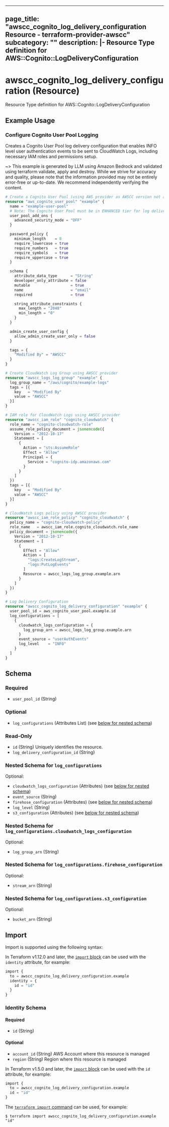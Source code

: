 
---
page_title: "awscc_cognito_log_delivery_configuration Resource - terraform-provider-awscc"
subcategory: ""
description: |-
  Resource Type definition for AWS::Cognito::LogDeliveryConfiguration
---

# awscc_cognito_log_delivery_configuration (Resource)

Resource Type definition for AWS::Cognito::LogDeliveryConfiguration

## Example Usage

### Configure Cognito User Pool Logging

Creates a Cognito User Pool log delivery configuration that enables INFO level user authentication events to be sent to CloudWatch Logs, including necessary IAM roles and permissions setup.

~> This example is generated by LLM using Amazon Bedrock and validated using terraform validate, apply and destroy. While we strive for accuracy and quality, please note that the information provided may not be entirely error-free or up-to-date. We recommend independently verifying the content.

```terraform
# Create a Cognito User Pool (using AWS provider as AWSCC version not available)
resource "aws_cognito_user_pool" "example" {
  name = "example-user-pool"
  # Note: The Cognito User Pool must be in ENHANCED tier for log delivery to work
  user_pool_add_ons {
    advanced_security_mode = "OFF"
  }

  password_policy {
    minimum_length    = 8
    require_lowercase = true
    require_numbers   = true
    require_symbols   = true
    require_uppercase = true
  }

  schema {
    attribute_data_type      = "String"
    developer_only_attribute = false
    mutable                  = true
    name                     = "email"
    required                 = true

    string_attribute_constraints {
      max_length = "2048"
      min_length = "0"
    }
  }

  admin_create_user_config {
    allow_admin_create_user_only = false
  }

  tags = {
    "Modified By" = "AWSCC"
  }
}

# Create CloudWatch Log Group using AWSCC provider
resource "awscc_logs_log_group" "example" {
  log_group_name = "/aws/cognito/example-logs"
  tags = [{
    key   = "Modified By"
    value = "AWSCC"
  }]
}

# IAM role for CloudWatch Logs using AWSCC provider
resource "awscc_iam_role" "cognito_cloudwatch" {
  role_name = "cognito-cloudwatch-role"
  assume_role_policy_document = jsonencode({
    Version = "2012-10-17"
    Statement = [
      {
        Action = "sts:AssumeRole"
        Effect = "Allow"
        Principal = {
          Service = "cognito-idp.amazonaws.com"
        }
      }
    ]
  })
  tags = [{
    key   = "Modified By"
    value = "AWSCC"
  }]
}

# CloudWatch Logs policy using AWSCC provider
resource "awscc_iam_role_policy" "cognito_cloudwatch" {
  policy_name = "cognito-cloudwatch-policy"
  role_name   = awscc_iam_role.cognito_cloudwatch.role_name
  policy_document = jsonencode({
    Version = "2012-10-17"
    Statement = [
      {
        Effect = "Allow"
        Action = [
          "logs:CreateLogStream",
          "logs:PutLogEvents"
        ]
        Resource = awscc_logs_log_group.example.arn
      }
    ]
  })
}

# Log Delivery Configuration
resource "awscc_cognito_log_delivery_configuration" "example" {
  user_pool_id = aws_cognito_user_pool.example.id
  log_configurations = [
    {
      cloudwatch_logs_configuration = {
        log_group_arn = awscc_logs_log_group.example.arn
      }
      event_source = "userAuthEvents"
      log_level    = "INFO"
    }
  ]
}
```

<!-- schema generated by tfplugindocs -->
## Schema

### Required

- `user_pool_id` (String)

### Optional

- `log_configurations` (Attributes List) (see [below for nested schema](#nestedatt--log_configurations))

### Read-Only

- `id` (String) Uniquely identifies the resource.
- `log_delivery_configuration_id` (String)

<a id="nestedatt--log_configurations"></a>
### Nested Schema for `log_configurations`

Optional:

- `cloudwatch_logs_configuration` (Attributes) (see [below for nested schema](#nestedatt--log_configurations--cloudwatch_logs_configuration))
- `event_source` (String)
- `firehose_configuration` (Attributes) (see [below for nested schema](#nestedatt--log_configurations--firehose_configuration))
- `log_level` (String)
- `s3_configuration` (Attributes) (see [below for nested schema](#nestedatt--log_configurations--s3_configuration))

<a id="nestedatt--log_configurations--cloudwatch_logs_configuration"></a>
### Nested Schema for `log_configurations.cloudwatch_logs_configuration`

Optional:

- `log_group_arn` (String)


<a id="nestedatt--log_configurations--firehose_configuration"></a>
### Nested Schema for `log_configurations.firehose_configuration`

Optional:

- `stream_arn` (String)


<a id="nestedatt--log_configurations--s3_configuration"></a>
### Nested Schema for `log_configurations.s3_configuration`

Optional:

- `bucket_arn` (String)

## Import

Import is supported using the following syntax:

In Terraform v1.12.0 and later, the [`import` block](https://developer.hashicorp.com/terraform/language/import) can be used with the `identity` attribute, for example:

```terraform
import {
  to = awscc_cognito_log_delivery_configuration.example
  identity = {
    id = "id"
  }
}
```

<!-- schema generated by tfplugindocs -->
### Identity Schema

#### Required

- `id` (String)

#### Optional

- `account_id` (String) AWS Account where this resource is managed
- `region` (String) Region where this resource is managed

In Terraform v1.5.0 and later, the [`import` block](https://developer.hashicorp.com/terraform/language/import) can be used with the `id` attribute, for example:

```terraform
import {
  to = awscc_cognito_log_delivery_configuration.example
  id = "id"
}
```

The [`terraform import` command](https://developer.hashicorp.com/terraform/cli/commands/import) can be used, for example:

```shell
$ terraform import awscc_cognito_log_delivery_configuration.example "id"
```
